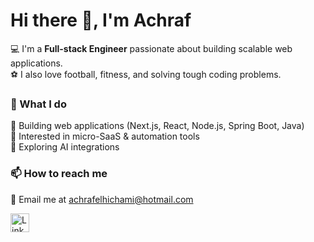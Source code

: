 # Hi there 👋, I'm Achraf

💻 I'm a **Full-stack Engineer** passionate about building scalable web applications.  
⚽ I also love football, fitness, and solving tough coding problems.

### 🚀 What I do

🔹 Building web applications (Next.js, React, Node.js, Spring Boot, Java)  
🔹 Interested in micro-SaaS & automation tools  
🔹 Exploring AI integrations

### 📫 How to reach me
      
📧 Email me at [achrafelhichami@hotmail.com](mailto:achrafelhichami@hotmail.com)    

<a href="https://linkedin.com/in/achrafelhichami" target="_blank">
    <img src="https://cdn.jsdelivr.net/gh/devicons/devicon/icons/linkedin/linkedin-original.svg" width="30" height="30" alt="LinkedIn"/>
 </a>  
